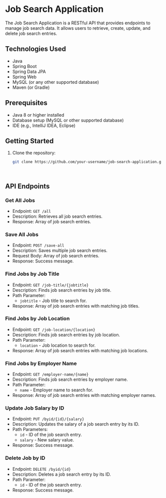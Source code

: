 
# Job Search Application

The Job Search Application is a RESTful API that provides endpoints to manage job search data. It allows users to retrieve, create, update, and delete job search entries.

## Technologies Used

- Java
- Spring Boot
- Spring Data JPA
- Spring Web
- MySQL (or any other supported database)
- Maven (or Gradle)

## Prerequisites

- Java 8 or higher installed
- Database setup (MySQL or other supported database)
- IDE (e.g., IntelliJ IDEA, Eclipse)

## Getting Started

1. Clone the repository:

   ```bash
   git clone https://github.com/your-username/job-search-application.git




## API Endpoints

### Get All Jobs

- Endpoint: `GET /all`
- Description: Retrieves all job search entries.
- Response: Array of job search entries.

### Save All Jobs

- Endpoint: `POST /save-all`
- Description: Saves multiple job search entries.
- Request Body: Array of job search entries.
- Response: Success message.

### Find Jobs by Job Title

- Endpoint: `GET /job-title/{jobtitle}`
- Description: Finds job search entries by job title.
- Path Parameter:
  - `jobtitle` - Job title to search for.
- Response: Array of job search entries with matching job titles.

### Find Jobs by Job Location

- Endpoint: `GET /job-location/{location}`
- Description: Finds job search entries by job location.
- Path Parameter:
  - `location` - Job location to search for.
- Response: Array of job search entries with matching job locations.

### Find Jobs by Employer Name

- Endpoint: `GET /employer-name/{name}`
- Description: Finds job search entries by employer name.
- Path Parameter:
  - `name` - Employer name to search for.
- Response: Array of job search entries with matching employer names.

### Update Job Salary by ID

- Endpoint: `PUT /byid/{id}/{salary}`
- Description: Updates the salary of a job search entry by its ID.
- Path Parameters:
  - `id` - ID of the job search entry.
  - `salary` - New salary value.
- Response: Success message.

### Delete Job by ID

- Endpoint: `DELETE /byid/{id}`
- Description: Deletes a job search entry by its ID.
- Path Parameter:
  - `id` - ID of the job search entry.
- Response: Success message.
